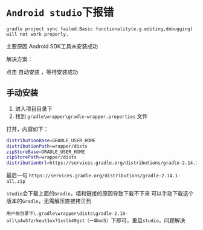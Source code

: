 `Android studio`下报错
=================

`gradle project sync failed.Basic functionality(e.g.editing,debugging) will not work properly.`

主要原因 Android SDK工具未安装成功


解决方案：

点击 自动安装 ，等待安装成功


手动安装
---------------

1. 进入项目目录下
2. 找到 `gradle\wrapper\gradle-wrapper.properties` 文件

打开，内容如下：

```bash
distributionBase=GRADLE_USER_HOME
distributionPath=wrapper/dists
zipStoreBase=GRADLE_USER_HOME
zipStorePath=wrapper/dists
distributionUrl=https://services.gradle.org/distributions/gradle-2.14.1-all.zip
```
最后一句 `https://services.gradle.org/distributions/gradle-2.14.1-all.zip`

`studio`会下载上面的`Gradle`，墙和链接的原因导致下载不下来
可以手动下载这个版本的`Gradle`，无需解压直接拷贝到

`用户根目录下\.gradle\wrapper\dists\gradle-2.10-all\a4w5fzrkeut1ox71xslb49gst（一串md5）`下即可，重启`studio`，问题解决


